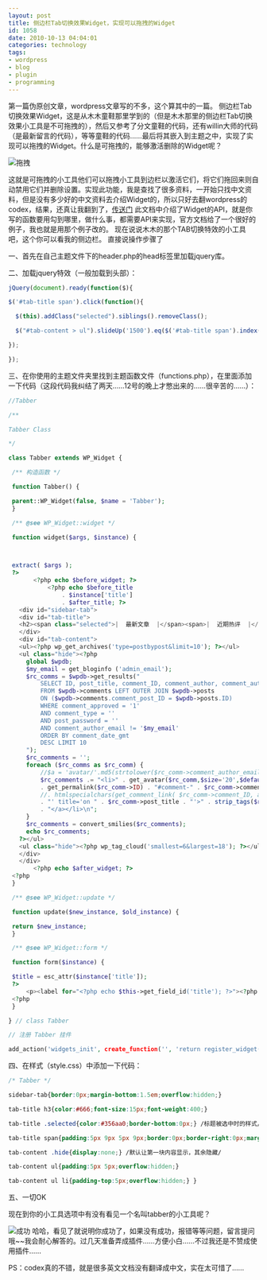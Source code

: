 ```yaml
---
layout: post
title: 侧边栏Tab切换效果Widget，实现可以拖拽的Widget 
id: 1058
date: 2010-10-13 04:04:01
categories: technology
tags:
- wordpress
- blog
- plugin
- programming
---
```


第一篇伪原创文章，wordpress文章写的不多，这个算其中的一篇。 侧边栏Tab切换效果Widget，这是从木木童鞋那里学到的（但是木木那里的侧边栏Tab切换效果小工具是不可拖拽的），然后又参考了分文童鞋的代码，还有willin大师的代码（是最新留言的代码），等等童鞋的代码……最后将其嵌入到主题之中，实现了实现可以拖拽的Widget。什么是可拖拽的，能够激活删除的Widget呢？

<!-- more -->  

![拖拽](https://cdn.blueandhack.com/wp-content/uploads/2010/10/image_thumb3.png) 

这就是可拖拽的小工具他们可以拖拽小工具到边栏以激活它们，将它们拖回来则自动禁用它们并删除设置。实现此功能，我是查找了很多资料，一开始只找中文资料，但是没有多少好的中文资料去介绍Widget的，所以只好去翻wordpress的codex，结果，还真让我翻到了，[传送门](http://codex.wordpress.org/zh-cn:%E6%8C%82%E4%BB%B6%E6%8E%A5%E5%8F%A3) 此文档中介绍了Widget的API，就是你写的函数要用勾到哪里，做什么事，都需要API来实现，官方文档给了一个很好的例子，我也就是用那个例子改的。 现在说说木木的那个TAB切换特效的小工具吧，这个你可以看我的侧边栏。 直接说操作步骤了 

一、首先在自己主题文件下的header.php的head标签里加载jquery库。 

二、加载jquery特效（一般加载到头部）： 

``` javascript
jQuery(document).ready(function($){ 

$('#tab-title span').click(function(){

  $(this).addClass("selected").siblings().removeClass();

  $("#tab-content > ul").slideUp('1500').eq($('#tab-title span').index(this)).slideDown('1500');

});

});
```



三、在你使用的主题文件夹里找到主题函数文件（functions.php），在里面添加一下代码（这段代码我纠结了两天……12号的晚上才憋出来的……很辛苦的……）： 

``` php
//Tabber

/**

Tabber Class

*/

class Tabber extends WP_Widget {

 /** 构造函数 */

 function Tabber() {

 parent::WP_Widget(false, $name = 'Tabber'); 
 }

 /** @see WP_Widget::widget */

 function widget($args, $instance) {   



 extract( $args );
 ?>
       <?php echo $before_widget; ?>
           <?php echo $before_title
               . $instance['title']
               . $after_title; ?>
   <div id="sidebar-tab"> 
   <div id="tab-title"> 
   <h2><span class="selected">|  最新文章  |</span><span>|  近期热评  |</span><span>|  热门标签  |</span></h2> 
   </div> 
   <div id="tab-content"> 
   <ul><?php wp_get_archives('type=postbypost&limit=10'); ?></ul> 
   <ul class="hide"><?php
     global $wpdb;
     $my_email = get_bloginfo ('admin_email');
     $rc_comms = $wpdb->get_results("
         SELECT ID, post_title, comment_ID, comment_author, comment_author_email, comment_content
         FROM $wpdb->comments LEFT OUTER JOIN $wpdb->posts
         ON ($wpdb->comments.comment_post_ID = $wpdb->posts.ID)
         WHERE comment_approved = '1'
         AND comment_type = ''
         AND post_password = ''
         AND comment_author_email != '$my_email'
         ORDER BY comment_date_gmt
         DESC LIMIT 10
     ");
     $rc_comments = '';
     foreach ($rc_comms as $rc_comm) {
         //$a = 'avatar/'.md5(strtolower($rc_comm->comment_author_email)).'.jpg'; // 頭像緩存用的
         $rc_comments .= "<li>" . get_avatar($rc_comm,$size='20',$default='<path_to_url>' ) . "<a href='"
         . get_permalink($rc_comm->ID) . "#comment-" . $rc_comm->comment_ID
         //. htmlspecialchars(get_comment_link( $rc_comm->comment_ID, array('type' => 'comment'))) // 可取代上一行, 會顯示 cpage, 但較耗資源
         . "' title='on " . $rc_comm->post_title . "'>" . strip_tags($rc_comm->comment_content)
         . "</a></li>\n";
     }
     $rc_comments = convert_smilies($rc_comments);
     echo $rc_comments;
   ?></ul> 
   <ul class="hide"><?php wp_tag_cloud('smallest=6&largest=18'); ?></ul> 
   </div> 
   </div> 
       <?php echo $after_widget; ?>
 <?php
 }

 /** @see WP_Widget::update */

 function update($new_instance, $old_instance) {       

 return $new_instance;
 }

 /** @see WP_Widget::form */

 function form($instance) {        

 $title = esc_attr($instance['title']);
 ?>
     <p><label for="<?php echo $this->get_field_id('title'); ?>"><?php _e('Title:'); ?> <input class="widefat" id="<?php echo $this->get_field_id('title'); ?>" name="<?php echo $this->get_field_name('title'); ?>" type="text" value="<?php echo $title; ?>" /></label></p>
 <?php 
 }

} // class Tabber

// 注册 Tabber 挂件

add_action('widgets_init', create_function('', 'return register_widget("Tabber");'));

```



四、在样式（style.css）中添加一下代码：

``` css
/* Tabber */

sidebar-tab{border:0px;margin-bottom:1.5em;overflow:hidden;}

tab-title h3{color:#666;font-size:15px;font-weight:400;}

tab-title .selected{color:#356aa0;border-bottom:0px;} /标题被选中时的样式/

tab-title span{padding:5px 9px 5px 9px;border:0px;border-right:0px;margin-left:-1px;cursor:pointer;}

tab-content .hide{display:none;} /默认让第一块内容显示，其余隐藏/

tab-content ul{padding:5px 5px;overflow:hidden;}

tab-content ul li{padding-top:5px;overflow:hidden;} }
```



五、一切OK

现在到你的小工具选项中有没有看见一个名叫tabber的小工具呢？

![成功](https://cdn.blueandhack.com/wp-content/uploads/2010/10/image_thumb4.png) 哈哈，看见了就说明你成功了，如果没有成功，报错等等问题，留言提问哦~~我会耐心解答的。过几天准备弄成插件……方便小白……不过我还是不赞成使用插件…… 

PS：codex真的不错，就是很多英文文档没有翻译成中文，实在太可惜了……

